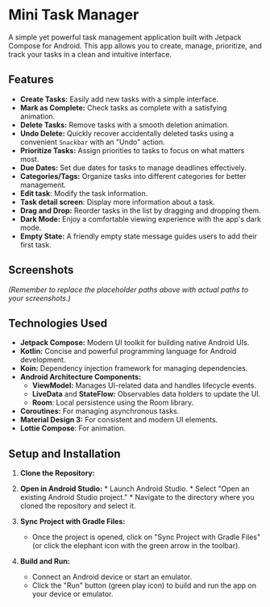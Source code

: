 # Mini Task Manager

A simple yet powerful task management application built with Jetpack Compose for Android. This app allows you to create, manage, prioritize, and track your tasks in a clean and intuitive interface.

## Features

*   **Create Tasks:** Easily add new tasks with a simple interface.
*   **Mark as Complete:** Check tasks as complete with a satisfying animation.
*   **Delete Tasks:** Remove tasks with a smooth deletion animation.
*   **Undo Delete:** Quickly recover accidentally deleted tasks using a convenient `Snackbar` with an "Undo" action.
*   **Prioritize Tasks:** Assign priorities to tasks to focus on what matters most.
*   **Due Dates:** Set due dates for tasks to manage deadlines effectively.
*   **Categories/Tags:** Organize tasks into different categories for better management.
*   **Edit task**: Modify the task information.
*   **Task detail screen**: Display more information about a task.
*   **Drag and Drop:** Reorder tasks in the list by dragging and dropping them.
*   **Dark Mode:** Enjoy a comfortable viewing experience with the app's dark mode.
*   **Empty State:** A friendly empty state message guides users to add their first task.

## Screenshots

<!-- You can add screenshots here using the following format: -->

<!--
<img src="screenshots/screenshot1.png" width="300" alt="Screenshot 1">
<img src="screenshots/screenshot2.png" width="300" alt="Screenshot 2">
-->

_(Remember to replace the placeholder paths above with actual paths to your screenshots.)_

## Technologies Used

*   **Jetpack Compose:** Modern UI toolkit for building native Android UIs.
*   **Kotlin:** Concise and powerful programming language for Android development.
*   **Koin:** Dependency injection framework for managing dependencies.
*   **Android Architecture Components:**
    *   **ViewModel:** Manages UI-related data and handles lifecycle events.
    *   **LiveData** and **StateFlow:** Observables data holders to update the UI.
    *   **Room**: Local persistence using the Room library.
*   **Coroutines:** For managing asynchronous tasks.
*   **Material Design 3:** For consistent and modern UI elements.
* **Lottie Compose**: For animation.

## Setup and Installation

1.  **Clone the Repository:**
2.  **Open in Android Studio:**
         *   Launch Android Studio.
         *   Select "Open an existing Android Studio project."
         *   Navigate to the directory where you cloned the repository and select it.

3.  **Sync Project with Gradle Files:**
    *   Once the project is opened, click on "Sync Project with Gradle Files" (or click the elephant icon with the green arrow in the toolbar).

4.  **Build and Run:**
    *   Connect an Android device or start an emulator.
    *   Click the "Run" button (green play icon) to build and run the app on your device or emulator.
